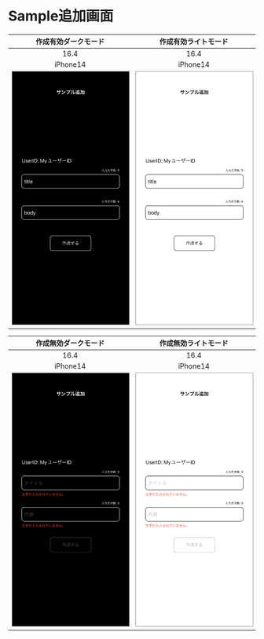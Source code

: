 # Sample追加画面

|作成有効ダークモード|作成有効ライトモード|
|:---:|:---:|
|16.4|16.4|
|iPhone14|iPhone14|
|<img src='../ReferenceImages_64/Sample追加画面/testSampleAddView_作成_有効_ダークモード_iPhone_16_4_390x844@3x.png' width='250' style='border: 1px solid #999' />|<img src='../ReferenceImages_64/Sample追加画面/testSampleAddView_作成_有効_ライトモード_iPhone_16_4_390x844@3x.png' width='250' style='border: 1px solid #999' />|

|作成無効ダークモード|作成無効ライトモード|
|:---:|:---:|
|16.4|16.4|
|iPhone14|iPhone14|
|<img src='../ReferenceImages_64/Sample追加画面/testSampleAddView_作成_無効_ダークモード_iPhone_16_4_390x844@3x.png' width='250' style='border: 1px solid #999' />|<img src='../ReferenceImages_64/Sample追加画面/testSampleAddView_作成_無効_ライトモード_iPhone_16_4_390x844@3x.png' width='250' style='border: 1px solid #999' />|

